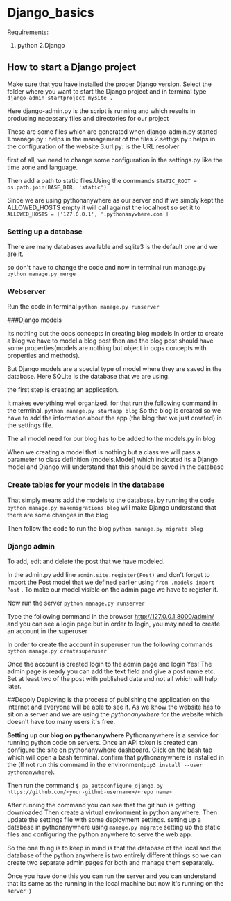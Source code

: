 # Django_basics

Requirements:

1. python
2.Django



## How to start a Django project

Make sure that you have installed the proper Django version. Select the folder where you want to start the Django project and in terminal type `django-admin startproject mysite .`

Here django-admin.py is the script is running and which results in producing necessary files and directories for our project

These are some files which are generated when django-admin.py started
1.manage.py : helps in the management of the files
2.settigs.py : helps in the configuration of the website
3.url.py: is the URL resolver

first of all, we need to change some configuration in the settings.py like the time zone and language.

Then add a path to static files.Using the commands `STATIC_ROOT = os.path.join(BASE_DIR, 'static')`

Since we are using pythonanywhere as our server and if we simply kept the ALLOWED_HOSTS empty it will call against the localhost so set it to `ALLOWED_HOSTS = ['127.0.0.1', '.pythonanywhere.com']`

### Setting up a database 
There are many databases available and sqlite3 is the default one and we are it.

so don't have to change the code and now in terminal run manage.py `python manage.py merge`


### Webserver

Run the code in terminal `python manage.py runserver`

###Django models

Its nothing but the oops concepts in creating blog models
In order to create a blog we have to model a blog post then and the blog post should have some properties(models are nothing but object in oops concepts with properties and methods).

But Django models are a special type of model where they are saved in the database. Here SQLite is the database that we are using.

the first step is creating an application.

It makes everything well organized.
for that run the following command in the terminal. `python manage.py startapp blog`
So the blog is created so we have to add the information about the app (the blog that we just created) in the settings file.

The all model need for our blog has to be added to the models.py in blog

When we creating a model that is nothing but a class we will pass a parameter to class definition (models.Model) which indicated its a Django model and Django will understand that this should be saved in the database

### Create tables for your models in the database 

That simply means add the models to the database.
 by running the code `python manage.py makemigrations blog` will make Django understand that there are some changes in the blog
 
 Then follow the code to run the blog `python manage.py migrate blog`
 
 ### Django admin
 
 
 To add, edit and delete the post that we have modeled.
 
 In the admin.py add line `admin.site.register(Post)` and don't forget to import the Post model that we defined earlier using `from .models import Post` . To make our model visible on the admin page we have to register it.
 
 Now run the server `python manage.py runserver` 
 
  Type the following command in the browser http://127.0.0.1:8000/admin/ and you can see a login page but in order to login, you may need to create an account in the superuser 
  
  In order to create the account in superuser run the following commands `python manage.py createsuperuser`
  
  Once the account is created login to the admin  page and login
Yes! The admin page is ready you can add the text field and give a post name etc. Set at least two of the post with published date and not all which will help later.

##Depoly
Deploying is the process of publishing the application on the internet and everyone will be able to see it. As we know the website has to sit on a server and we are using the *pythonanywhere* for the website which doesn't have too many users it's free.

**Setting up our blog on pythonanywhere**
Pythonanywhere is a service for running python code on servers. Once an API token is created can configure the site on pythonanywhere dashboard. Click on the bash tab which will open a bash terminal.
confirm that pythonanywhere is installed in the  (If not run this command in the environment`pip3 install --user pythonanywhere`).

Then run the command `$ pa_autoconfigure_django.py https://github.com/<your-github-username>/<repo name>`

After running the command you can see that the git hub is getting downloaded 
Then create a virtual environment in python anywhere. Then update the settings file with some deployment settings. setting up a database in pythonanywhere using `manage.py migrate` setting up the static files and configuring the python anywhere to serve the web app.

So the one thing is to keep in mind is that the database of the local and the database of the python anywhere is two entirely different things so we can create two separate admin pages for both and manage them separately.

Once you have done this you can run the server and you can understand that its same as the running in the local machine but now it's running on the server :)
